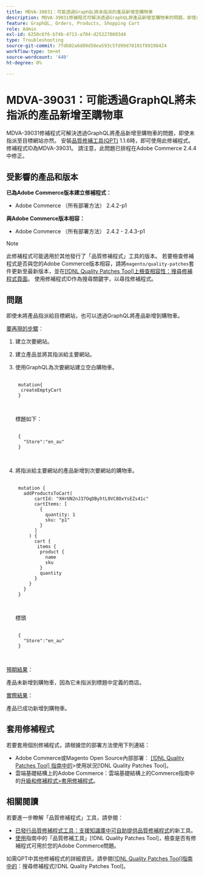 ```yaml
---
title: MDVA-39031：可能透過GraphQL將未指派的產品新增至購物車
description: MDVA-39031修補程式可解決透過GraphQL將產品新增至購物車的問題，即使未指派至目標網站亦然。 安裝[Quality Patches Tool (QPT)](https://experienceleague.adobe.com/en/docs/commerce-operations/tools/quality-patches-tool/quality-patches-tool-to-self-serve-quality-patches) 1.1.6後，即可使用此修補程式。 修補程式ID為MDVA-39031。 請注意，此問題已排程在Adobe Commerce 2.4.4中修正。
feature: GraphQL, Orders, Products, Shopping Cart
role: Admin
exl-id: 6250c6f6-b74b-4713-a704-d252270693d4
type: Troubleshooting
source-git-commit: 7fdb02a6d89d50ea593c5fd99d78101f89198424
workflow-type: tm+mt
source-wordcount: '440'
ht-degree: 0%

---
```


# MDVA-39031：可能透過GraphQL將未指派的產品新增至購物車

MDVA-39031修補程式可解決透過GraphQL將產品新增至購物車的問題，即使未指派至目標網站亦然。 安裝[品質修補工具(QPT)](https://experienceleague.adobe.com/en/docs/commerce-operations/tools/quality-patches-tool/quality-patches-tool-to-self-serve-quality-patches) 1.1.6時，即可使用此修補程式。 修補程式ID為MDVA-39031。 請注意，此問題已排程在Adobe Commerce 2.4.4中修正。

## 受影響的產品和版本

**已為Adobe Commerce版本建立修補程式：**

* Adobe Commerce （所有部署方法） 2.4.2-p1

**與Adobe Commerce版本相容：**

* Adobe Commerce （所有部署方法） 2.4.2 - 2.4.3-p1

>[!NOTE]
>
>此修補程式可能適用於其他發行了「品質修補程式」工具的版本。 若要檢查修補程式是否與您的Adobe Commerce版本相容，請將`magento/quality-patches`套件更新至最新版本，並在[[!DNL Quality Patches Tool]上檢查相容性：搜尋修補程式頁面](https://experienceleague.adobe.com/en/docs/commerce-operations/tools/quality-patches-tool/quality-patches-tool-to-self-serve-quality-patches)。 使用修補程式ID作為搜尋關鍵字，以尋找修補程式。

## 問題

即使未將產品指派給目標網站，也可以透過GraphQL將產品新增到購物車。

<u>要再現的步驟</u>：

1. 建立次要網站。
1. 建立產品並將其指派給主要網站。
1. 使用GraphQL為次要網站建立空白購物車。

   <pre>
    <code class="language-graphql">
    mutation{
     createEmptyCart
    }
    </code>
    </pre>

   標題如下：

   <pre>
    <code class="language-graphql">
    {
      "Store":"en_au"
    }
    </code>
    </pre>

1. 將指派給主要網站的產品新增到次要網站的購物車。

   <pre>
    <code class="language-graphql">
    mutation {
      addProductsToCart(
          cartId: "XHrUN2nJ37OqDByhtL0VC8OxYsEZs41c"
          cartItems: [
            {
              quantity: 1
              sku: "p1"
            }
          ]
        ) {
          cart {
           items {
            product {
              name
              sku
            }
            quantity
          }
        }
      }
    }
    </code>
    </pre>

   標頭

   <pre>
    <code class="language-graphql">
    {
      "Store":"en_au"
    }
    </code>
    </pre>

<u>預期結果</u>：

產品未新增到購物車，因為它未指派到標題中定義的商店。

<u>實際結果</u>：

產品已成功新增到購物車。

## 套用修補程式

若要套用個別修補程式，請根據您的部署方法使用下列連結：

* Adobe Commerce或Magento Open Source內部部署： [[!DNL Quality Patches Tool] 指南中的](/help/tools/quality-patches-tool/usage.md)>使用狀況[!DNL Quality Patches Tool]。
* 雲端基礎結構上的Adobe Commerce：雲端基礎結構上的Commerce指南中的[升級和修補程式>套用修補程式](https://experienceleague.adobe.com/docs/commerce-cloud-service/user-guide/develop/upgrade/apply-patches.html)。

## 相關閱讀

若要進一步瞭解「品質修補程式」工具，請參閱：

* [已發行品質修補程式工具：支援知識庫中可自助提供品質修補程式](https://experienceleague.adobe.com/en/docs/commerce-operations/tools/quality-patches-tool/quality-patches-tool-to-self-serve-quality-patches)的新工具。
* [使用](/help/tools/quality-patches-tool/patches-available-in-qpt/check-patch-for-magento-issue-with-magento-quality-patches.md)指南中的「品質修補工具」[!DNL Quality Patches Tool]，檢查是否有修補程式可用於您的Adobe Commerce問題。

如需QPT中其他修補程式的詳細資訊，請參閱[[!DNL Quality Patches Tool]指南中的](https://experienceleague.adobe.com/tools/commerce-quality-patches/index.html)：搜尋修補程式[!DNL Quality Patches Tool]。
